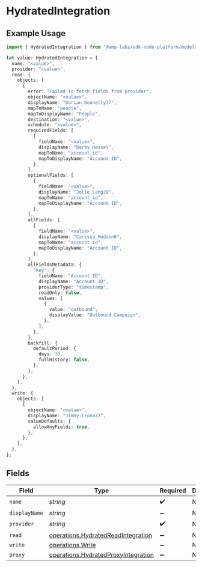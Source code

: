 # HydratedIntegration

## Example Usage

```typescript
import { HydratedIntegration } from "@amp-labs/sdk-node-platform/models/operations";

let value: HydratedIntegration = {
  name: "<value>",
  provider: "<value>",
  read: {
    objects: [
      {
        error: "Failed to fetch fields from provider",
        objectName: "<value>",
        displayName: "Dorian_Donnelly37",
        mapToName: "people",
        mapToDisplayName: "People",
        destination: "<value>",
        schedule: "<value>",
        requiredFields: [
          {
            fieldName: "<value>",
            displayName: "Darby.Hessel",
            mapToName: "account_id",
            mapToDisplayName: "Account ID",
          },
        ],
        optionalFields: [
          {
            fieldName: "<value>",
            displayName: "Jolie.Lang20",
            mapToName: "account_id",
            mapToDisplayName: "Account ID",
          },
        ],
        allFields: [
          {
            fieldName: "<value>",
            displayName: "Carissa_Hudson6",
            mapToName: "account_id",
            mapToDisplayName: "Account ID",
          },
        ],
        allFieldsMetadata: {
          "key": {
            fieldName: "Account ID",
            displayName: "Account ID",
            providerType: "timestamp",
            readOnly: false,
            values: [
              {
                value: "outbound",
                displayValue: "Outbound Campaign",
              },
            ],
          },
        },
        backfill: {
          defaultPeriod: {
            days: 30,
            fullHistory: false,
          },
        },
      },
    ],
  },
  write: {
    objects: [
      {
        objectName: "<value>",
        displayName: "Jimmy.Crona72",
        valueDefaults: {
          allowAnyFields: true,
        },
      },
    ],
  },
};
```

## Fields

| Field                                                                                      | Type                                                                                       | Required                                                                                   | Description                                                                                |
| ------------------------------------------------------------------------------------------ | ------------------------------------------------------------------------------------------ | ------------------------------------------------------------------------------------------ | ------------------------------------------------------------------------------------------ |
| `name`                                                                                     | *string*                                                                                   | :heavy_check_mark:                                                                         | N/A                                                                                        |
| `displayName`                                                                              | *string*                                                                                   | :heavy_minus_sign:                                                                         | N/A                                                                                        |
| `provider`                                                                                 | *string*                                                                                   | :heavy_check_mark:                                                                         | N/A                                                                                        |
| `read`                                                                                     | [operations.HydratedReadIntegration](../../models/operations/hydratedreadintegration.md)   | :heavy_minus_sign:                                                                         | N/A                                                                                        |
| `write`                                                                                    | [operations.Write](../../models/operations/write.md)                                       | :heavy_minus_sign:                                                                         | N/A                                                                                        |
| `proxy`                                                                                    | [operations.HydratedProxyIntegration](../../models/operations/hydratedproxyintegration.md) | :heavy_minus_sign:                                                                         | N/A                                                                                        |